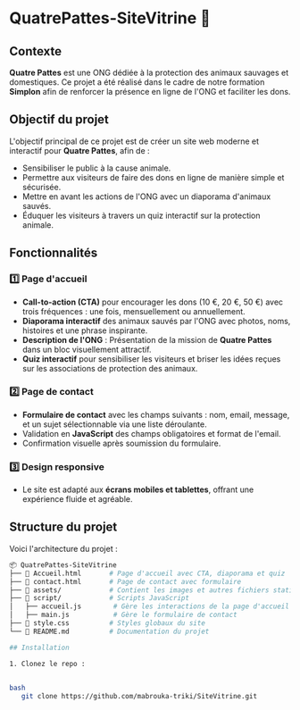 # QuatrePattes-SiteVitrine 🐾

## Contexte
**Quatre Pattes** est une ONG dédiée à la protection des animaux sauvages et domestiques. Ce projet a été réalisé dans le cadre de notre formation **Simplon** afin de renforcer la présence en ligne de l'ONG et faciliter les dons.

## Objectif du projet
L'objectif principal de ce projet est de créer un site web moderne et interactif pour **Quatre Pattes**, afin de :
- Sensibiliser le public à la cause animale.
- Permettre aux visiteurs de faire des dons en ligne de manière simple et sécurisée.
- Mettre en avant les actions de l'ONG avec un diaporama d'animaux sauvés.
- Éduquer les visiteurs à travers un quiz interactif sur la protection animale.

## Fonctionnalités
### 1️⃣ Page d'accueil
- **Call-to-action (CTA)** pour encourager les dons (10 €, 20 €, 50 €) avec trois fréquences : une fois, mensuellement ou annuellement.
- **Diaporama interactif** des animaux sauvés par l'ONG avec photos, noms, histoires et une phrase inspirante.
- **Description de l'ONG** : Présentation de la mission de **Quatre Pattes** dans un bloc visuellement attractif.
- **Quiz interactif** pour sensibiliser les visiteurs et briser les idées reçues sur les associations de protection des animaux.

### 2️⃣ Page de contact
- **Formulaire de contact** avec les champs suivants : nom, email, message, et un sujet sélectionnable via une liste déroulante.
- Validation en **JavaScript** des champs obligatoires et format de l'email.
- Confirmation visuelle après soumission du formulaire.

### 3️⃣ Design responsive
- Le site est adapté aux **écrans mobiles et tablettes**, offrant une expérience fluide et agréable.

## Structure du projet
Voici l'architecture du projet :

```bash
📦 QuatrePattes-SiteVitrine
├── 📜 Accueil.html       # Page d'accueil avec CTA, diaporama et quiz
├── 📜 contact.html       # Page de contact avec formulaire
├── 📁 assets/            # Contient les images et autres fichiers statiques
├── 📁 script/            # Scripts JavaScript
│   ├── accueil.js        # Gère les interactions de la page d'accueil (dons, photos, quiz)
│   ├── main.js           # Gère le formulaire de contact
├── 🎨 style.css          # Styles globaux du site
└── 📜 README.md          # Documentation du projet

## Installation

1. Clonez le repo :
   

bash
   git clone https://github.com/mabrouka-triki/SiteVitrine.git



